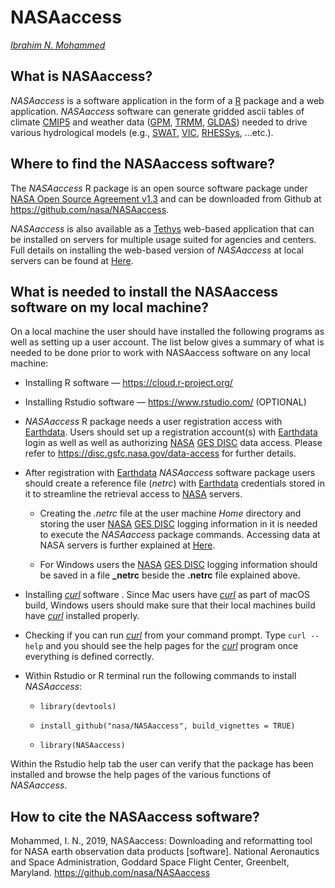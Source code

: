 
<!-- README.md is generated from README.Rmd. Please edit that file -->

# NASAaccess

<!-- badges: start -->
<!-- badges: end -->

[*Ibrahim N.
Mohammed*](https://orcid.org/0000-0002-6542-319X "Ibrahim N. Mohammed")

## **What is NASAaccess?**

*NASAaccess* is a software application in the form of a
[R](https://www.r-project.org/about.html) package and a web application.
*NASAaccess* software can generate gridded ascii tables of climate
[CMIP5](https://pcmdi.llnl.gov/mips/cmip5/ "Coupled Model Intercomparison Project Phase 5")
and weather data
([GPM](https://gpm.nasa.gov/data/directory "Global Precipitation Measurement"),
[TRMM](https://gpm.nasa.gov/missions/trmm "Tropical Rainfall Measuring Mission"),
[GLDAS](https://ldas.gsfc.nasa.gov/gldas "Global Land Data Assimilation System"))
needed to drive various hydrological models (e.g.,
[SWAT](https://swat.tamu.edu/ "Soil & Water Assessment Tool"),
[VIC](https://github.com/UW-Hydro/VIC "Variable Infiltration Capacity"),
[RHESSys](https://github.com/RHESSys/RHESSys "The Regional Hydro-Ecological Simulation System"),
…etc.).

## **Where to find the NASAaccess software?**

The *NASAaccess* R package is an open source software package under
[NASA Open Source Agreement
v1.3](https://opensource.org/licenses/NASA-1.3) and can be downloaded
from Github at <https://github.com/nasa/NASAaccess>.

*NASAaccess* is also available as a
[Tethys](https://www.tethysplatform.org/) web-based application that can
be installed on servers for multiple usage suited for agencies and
centers. Full details on installing the web-based version of
*NASAaccess* at local servers can be found at
[Here](https://github.com/BYU-Hydroinformatics/SWATOnline/blob/master/Documentation/nasaaccess%20-%20Installation%20Guide.pdf).

## **What is needed to install the NASAaccess software on my local machine?**

On a local machine the user should have installed the following programs
as well as setting up a user account. The list below gives a summary of
what is needed to be done prior to work with NASAaccess software on any
local machine:

-   Installing R software — <https://cloud.r-project.org/>

-   Installing Rstudio software — <https://www.rstudio.com/> (OPTIONAL)

-   *NASAaccess* R package needs a user registration access with
    [Earthdata](https://earthdata.nasa.gov/). Users should set up a
    registration account(s) with
    [Earthdata](https://earthdata.nasa.gov/) login as well as well as
    authorizing
    [NASA](https://www.nasa.gov/ "The National Aeronautics and Space Administration")
    [GES DISC](https://disc.gsfc.nasa.gov/) data access. Please refer to
    <https://disc.gsfc.nasa.gov/data-access> for further details.

-   After registration with [Earthdata](https://earthdata.nasa.gov/)
    *NASAaccess* software package users should create a reference file
    (*netrc*) with [Earthdata](https://earthdata.nasa.gov/) credentials
    stored in it to streamline the retrieval access to
    [NASA](https://www.nasa.gov/ "The National Aeronautics and Space Administration")
    servers.

    -   Creating the *.netrc* file at the user machine *Home* directory
        and storing the user
        [NASA](https://www.nasa.gov/ "The National Aeronautics and Space Administration")
        [GES DISC](https://disc.gsfc.nasa.gov/) logging information in
        it is needed to execute the *NASAaccess* package commands.
        Accessing data at NASA servers is further explained at
        [Here](https://wiki.earthdata.nasa.gov/display/EL/How+To+Access+Data+With+cURL+And+Wget).

    -   For Windows users the
        [NASA](https://www.nasa.gov/ "The National Aeronautics and Space Administration")
        [GES DISC](https://disc.gsfc.nasa.gov/) logging information
        should be saved in a file **\_netrc** beside the **.netrc** file
        explained above.

-   Installing [*curl*](https://curl.se/) software . Since Mac users
    have [*curl*](https://curl.se/) as part of macOS build, Windows
    users should make sure that their local machines build have
    [*curl*](https://curl.se/) installed properly.

-   Checking if you can run [*curl*](https://curl.se/) from your command
    prompt. Type `curl --help` and you should see the help pages for the
    [*curl*](https://curl.se/) program once everything is defined
    correctly.

-   Within Rstudio or R terminal run the following commands to install
    *NASAaccess*:

    -   `library(devtools)`

    -   `install_github("nasa/NASAaccess", build_vignettes = TRUE)`

    -   `library(NASAaccess)`

Within the Rstudio help tab the user can verify that the package has
been installed and browse the help pages of the various functions of
*NASAaccess*.

## **How to cite the NASAaccess software?**

Mohammed, I. N., 2019, NASAaccess: Downloading and reformatting tool for
NASA earth observation data products \[software\]. National Aeronautics
and Space Administration, Goddard Space Flight Center, Greenbelt,
Maryland. <https://github.com/nasa/NASAaccess>
